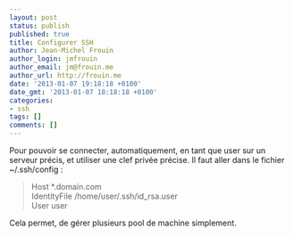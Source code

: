 ```yaml
---
layout: post
status: publish
published: true
title: Configurer SSH
author: Jean-Michel Frouin
author_login: jmfrouin
author_email: jm@frouin.me
author_url: http://frouin.me
date: '2013-01-07 19:18:18 +0100'
date_gmt: '2013-01-07 18:18:18 +0100'
categories:
- ssh
tags: []
comments: []
---
```

<p>Pour pouvoir se connecter, automatiquement, en tant que user sur un serveur précis, et utiliser une clef privée précise.
<!--more-->
Il faut aller dans le fichier ~/.ssh/config :</p>
<blockquote><p>Host *.domain.com<br />
IdentityFile /home/user/.ssh/id_rsa.user<br />
User user</p></blockquote>
<p>Cela permet, de gérer plusieurs pool de machine simplement.</p>
